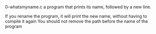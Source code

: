 0-whatsmyname.c a program that prints its name, followed by a new line.

If you rename the program, it will print the new name, without having to compile it again
You should not remove the path before the name of the program
